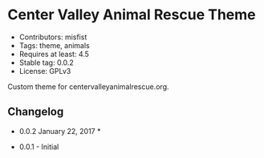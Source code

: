 # Center Valley Animal Rescue Theme

* Contributors: misfist
* Tags: theme, animals
* Requires at least: 4.5
* Stable tag: 0.0.2
* License: GPLv3

Custom theme for centervalleyanimalrescue.org.

## Changelog

* 0.0.2 January 22, 2017
  *

* 0.0.1 - Initial
